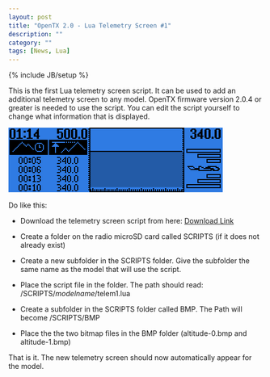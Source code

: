```yaml
---
layout: post
title: "OpenTX 2.0 - Lua Telemetry Screen #1"
description: ""
category: ""
tags: [News, Lua]
---
```

{% include JB/setup %}

This is the first Lua telemetry screen script. It can be used to add an additional telemetry screen to any model.
OpenTX firmware version 2.0.4 or greater is needed to use the script.
You can edit the script yourself to change what information that is displayed.
  
![](/assets/images/telem1.png)

Do like this:

* Download the telemetry screen script from here: [Download Link](http://downloads.open-tx.org/2.0/lua/telem1.zip) 

* Create a folder on the radio microSD card called SCRIPTS (if it does not already exist)

* Create a new subfolder in the SCRIPTS folder. Give the subfolder the same name as the model that will use the script.

* Place the script file in the folder. The path should read: /SCRIPTS/*modelname*/telem1.lua

* Create a subfolder in the SCRIPTS folder called BMP. The Path will become /SCRIPTS/BMP

* Place the the two bitmap files in the BMP folder (altitude-0.bmp and altitude-1.bmp)
  

That is it. The new telemetry screen should now automatically appear for the model.



